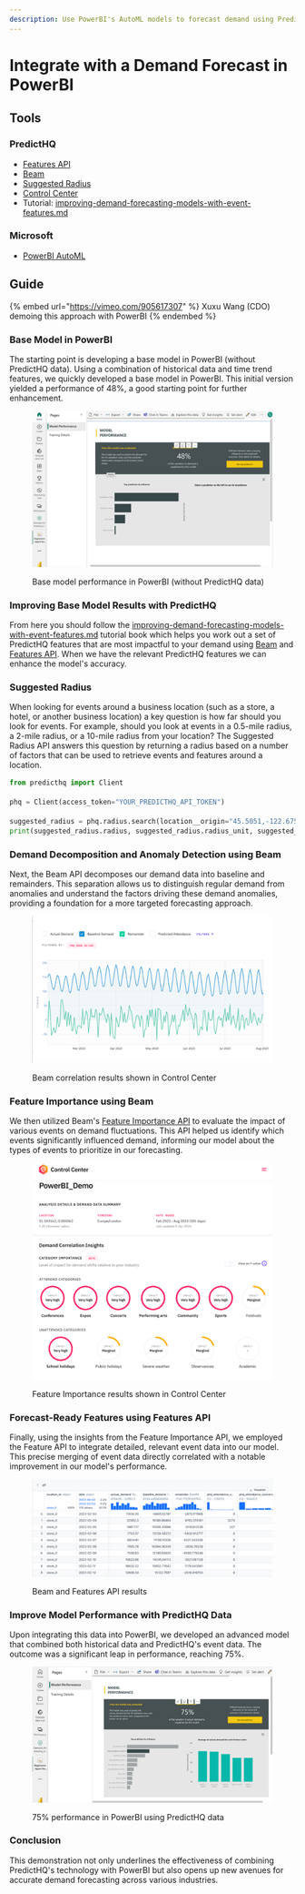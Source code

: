 ```yaml
---
description: Use PowerBI's AutoML models to forecast demand using PredictHQ technologies.
---
```


# Integrate with a Demand Forecast in PowerBI

## Tools

### PredictHQ

* [Features API](../../getting-started/guides/features-api-guides/)
* [Beam](../integration-guides/beam-data-science-guide.md)
* [Suggested Radius](../../api/suggested-radius/get-suggested-radius.md)
* [Control Center](https://control.predicthq.com)
* Tutorial: [improving-demand-forecasting-models-with-event-features.md](../../getting-started/tutorials/improving-demand-forecasting-models-with-event-features.md "mention")

### Microsoft

* [PowerBI AutoML](https://learn.microsoft.com/en-us/power-bi/transform-model/dataflows/dataflows-machine-learning-integration)

## Guide

{% embed url="https://vimeo.com/905617307" %}
Xuxu Wang (CDO) demoing this approach with PowerBI
{% endembed %}

### Base Model in PowerBI

The starting point is developing a base model in PowerBI (without PredictHQ data). Using a combination of historical data and time trend features, we quickly developed a base model in PowerBI. This initial version yielded a performance of 48%, a good starting point for further enhancement.

<figure><img src="../../.gitbook/assets/powerbi-screenshot.png" alt=""><figcaption><p>Base model performance in PowerBI (without PredictHQ data)</p></figcaption></figure>

### Improving Base Model Results with PredictHQ

From here you should follow the [improving-demand-forecasting-models-with-event-features.md](../../getting-started/tutorials/improving-demand-forecasting-models-with-event-features.md "mention") tutorial book which helps you work out a set of PredictHQ features that are most impactful to your demand using [Beam](../../api/beam/) and [Features API](../../api/features/). When we have the relevant PredictHQ features we can enhance the model's accuracy.

### Suggested Radius

When looking for events around a business location (such as a store, a hotel, or another business location) a key question is how far should you look for events. For example, should you look at events in a 0.5-mile radius, a 2-mile radius, or a 10-mile radius from your location? The Suggested Radius API answers this question by returning a radius based on a number of factors that can be used to retrieve events and features around a location.

```python
from predicthq import Client

phq = Client(access_token="YOUR_PREDICTHQ_API_TOKEN")

suggested_radius = phq.radius.search(location__origin="45.5051,-122.6750")
print(suggested_radius.radius, suggested_radius.radius_unit, suggested_radius.location.to_dict())
```

### Demand Decomposition and Anomaly Detection using Beam

Next, the Beam API decomposes our demand data into baseline and remainders. This separation allows us to distinguish regular demand from anomalies and understand the factors driving these demand anomalies, providing a foundation for a more targeted forecasting approach.

<figure><img src="../../.gitbook/assets/beam-result-screenshot.png" alt=""><figcaption><p>Beam correlation results shown in Control Center</p></figcaption></figure>

### Feature Importance using Beam

We then utilized Beam's [Feature Importance API](../../api/beam/get-feature-importance.md) to evaluate the impact of various events on demand fluctuations. This API helped us identify which events significantly influenced demand, informing our model about the types of events to prioritize in our forecasting.

<figure><img src="../../.gitbook/assets/feature-importance-result-screenshot.png" alt=""><figcaption><p>Feature Importance results shown in Control Center</p></figcaption></figure>

### Forecast-Ready Features using Features API

Finally, using the insights from the Feature Importance API, we employed the Feature API to integrate detailed, relevant event data into our model. This precise merging of event data directly correlated with a notable improvement in our model's performance.

<figure><img src="../../.gitbook/assets/features-table-screenshot.png" alt=""><figcaption><p>Beam and Features API results</p></figcaption></figure>

### Improve Model Performance with PredictHQ Data

Upon integrating this data into PowerBI, we developed an advanced model that combined both historical data and PredictHQ's event data. The outcome was a significant leap in performance, reaching 75%.

<figure><img src="../../.gitbook/assets/powerbi-improved-perf-screenshot.png" alt=""><figcaption><p>75% performance in PowerBI using PredictHQ data</p></figcaption></figure>

### Conclusion

This demonstration not only underlines the effectiveness of combining PredictHQ's technology with PowerBI but also opens up new avenues for accurate demand forecasting across various industries.
